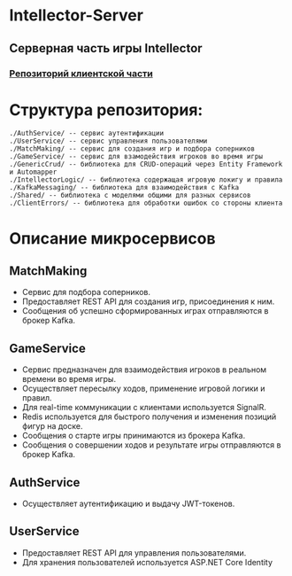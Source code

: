 # Intellector-Server
## Серверная часть игры Intellector
### [Репозиторий клиентской части](https://github.com/NikanorovVD/Intellector)

# Структура репозитория:

    ./AuthService/ -- сервис аутентификации
    ./UserService/ -- сервис управления пользователями
    ./MatchMaking/ -- сервис для создания игр и подбора соперников
    ./GameService/ -- сервис для взамодействия игроков во время игры
    ./GenericCrud/ -- библиотека для CRUD-операций через Entity Framework и Automapper
    ./IntellectorLogic/ -- библиотека содержащая игровую локигу и правила
    ./KafkaMessaging/ -- библиотека для взаимодействия с Kafka
    ./Shared/ -- библиотека с моделями общими для разных сервисов
    ./ClientErrors/ -- библиотека для обработки ошибок со стороны клиента

# Описание микросервисов

## MatchMaking
+ Сервис для подбора соперников.
+ Предоставляет REST API для создания игр, присоединения к ним. 
+ Сообщения об успешно сформированных играх отправляются в брокер Kafka. 

## GameService
+ Сервис предназначен для взаимодействия игроков в реальном времени во время игры.
+ Осуществляет пересылку ходов, применение игровой логики и правил.
+ Для real-time коммуникации с клиентами используется SignalR.
+ Redis используется для быстрого получения и изменения позиций фигур на доске.
+ Сообщения о старте игры принимаются из брокера Kafka.
+ Сообщения о совершении ходов и результате игры отправляются в брокер Kafka.

## AuthService
+ Осуществляет аутентификацию и выдачу JWT-токенов.

## UserService
+ Предоставляет REST API для управления пользователями. 
+ Для хранения пользователей используется ASP.NET Core Identity

